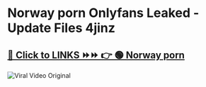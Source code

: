
 # Norway porn Onlyfans Leaked - Update Files 4jinz

## <h2><a href="https://clipsfans.com/Norway_porn&ref=git">🔗 Click to LINKS ⏩⏩ 👉 🟢 Norway porn </a></h2>

<a href="https://clipsfans.com/Norway_porn&ref=git" rel="nofollow" data-target="animated-image.originalLink"><img src="https://i.ibb.co.com/xMMVF88/686577567.gif" alt="Viral Video Original" style="max-width: 100%; display: inline-block;" data-target="animated-image.originalImage"></a>

